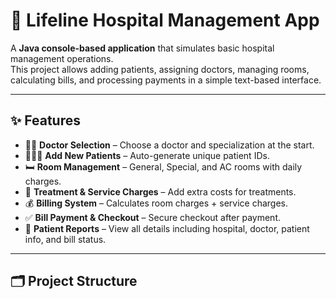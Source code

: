 # 🏥 Lifeline Hospital Management App

A **Java console-based application** that simulates basic hospital management operations.  
This project allows adding patients, assigning doctors, managing rooms, calculating bills, and processing payments in a simple text-based interface.  

---

## ✨ Features
- 👨‍⚕️ **Doctor Selection** – Choose a doctor and specialization at the start.
- 🧑‍🤝‍🧑 **Add New Patients** – Auto-generate unique patient IDs.
- 🛏 **Room Management** – General, Special, and AC rooms with daily charges.
- 💊 **Treatment & Service Charges** – Add extra costs for treatments.
- 💰 **Billing System** – Calculates room charges + service charges.
- ✅ **Bill Payment & Checkout** – Secure checkout after payment.
- 📄 **Patient Reports** – View all details including hospital, doctor, patient info, and bill status.

---

## 🗂 Project Structure
